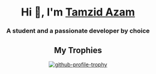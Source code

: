 <div>
  <h1 align="center">Hi 👋, I'm <a href="https://tamzidazam.eu.org">Tamzid Azam</a></h1>
  <h3 align="center">A student and a passionate developer by choice</h3>
</div>
<div>
  <h2 align="center">My Trophies</h2>
  <p align="center">
    <a href="https://github.com/ryo-ma/github-profile-trophy">
      <img src="https://github-profile-trophy.vercel.app/?username=tamzidazam&theme=onedark&row=1" alt="github-profile-trophy">
    </a>
  </p>
</div>
